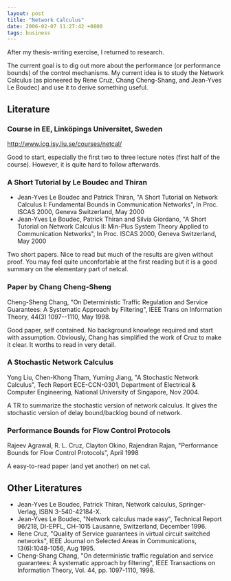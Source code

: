 ```yaml
---
layout: post
title: "Network Calculus"
date: 2006-02-07 11:27:42 +0800
tags: business
---
```


After my thesis-writing exercise, I returned to research.

The current goal is to dig out more about the performance (or performance bounds) of the control mechanisms. My current idea is to study the Network Calculus (as pioneered by Rene Cruz, Chang Cheng-Shang, and Jean-Yves Le Boudec) and use it to derive something useful.

## Literature

### Course in EE, Linköpings Universitet, Sweden

<http://www.icg.isy.liu.se/courses/netcal/>

Good to start, especially the first two to three lecture notes (first half of the course). However, it is quite hard to follow afterwards.

### A Short Tutorial by Le Boudec and Thiran

  - Jean-Yves Le Boudec and Patrick Thiran, "A Short Tutorial on Network Calculus I: Fundamental Bounds in Communication Networks", In Proc. ISCAS 2000, Geneva Switzerland, May 2000
  - Jean-Yves Le Boudec, Patrick Thiran and Silvia Giordano, "A Short Tutorial on Network Calculus II: Min-Plus System Theory Applied to Communication Networks", In Proc. ISCAS 2000, Geneva Switzerland, May 2000

Two short papers. Nice to read but much of the results are given without proof. You may feel quite unconfortable at the first reading but it is a good summary on the elementary part of netcal.

### Paper by Chang Cheng-Sheng

Cheng-Sheng Chang, "On Deterministic Traffic Regulation and Service Guarantees: A Systematic Approach by Filtering", IEEE Trans on Information Theory, 44(3) 1097--1110, May 1998.

Good paper, self contained. No background knowlege required and start with assumption. Obviously, Chang has simplified the work of Cruz to make it clear. It worths to read in very detail.

### A Stochastic Network Calculus

Yong Liu, Chen-Khong Tham, Yuming Jiang, "A Stochastic Network Calculus", Tech Report ECE-CCN-0301, Department of Electrical & Computer Engineering, National University of Singapore, Nov 2004.

A TR to summarize the stochastic version of network calculus. It gives the stochastic version of delay bound/backlog bound of network.

### Performance Bounds for Flow Control Protocols

Rajeev Agrawal, R. L. Cruz, Clayton Okino, Rajendran Rajan, "Performance Bounds for Flow Control Protocols", April 1998

A easy-to-read paper (and yet another) on net cal.

## Other Literatures

  - Jean-Yves Le Boudec, Patrick Thiran, Network calculus, Springer-Verlag, ISBN 3-540-42184-X.
  - Jean-Yves Le Boudec, "Network calculus made easy", Technical Report 96/218, DI-EPFL, CH-1015 Lausanne, Switzerland, December 1996.
  - Rene Cruz, "Quality of Service guarantees in virtual circuit switched networks", IEEE Journal on Selected Areas in Communications, 13(6):1048-1056, Aug 1995.
  - Cheng-Shang Chang, "On deterministic traffic regulation and service guarantees: A systematic approach by filtering", IEEE Transactions on Information Theory, Vol. 44, pp. 1097-1110, 1998.
